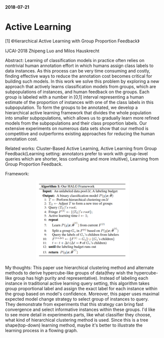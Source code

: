 **2018-07-21**

# Active Learning

[1] 《Hierarchical Active Learning with Group Proportion Feedback》

IJCAI-2018 Zhipeng Luo and Milos Hauskrecht

Abstract: Learning of classification models in practice often relies on nontrivial human annotation effort in which humans assign class labels to data instances. As this process can be very time consuming and costly, finding effective ways to reduce the annotation cost becomes critical for building such models. In this work we solve this problem by exploring a new approach that actively learns classification models from groups, which are subpopulations of instances, and human feedback on the groups. Each group is labeled with a number in [0,1] interval representing a human estimate of the proportion of instances with one of the class labels in this subpopulation. To form the groups to be annotated, we develop a hierarchical active learning framework that divides the whole population into smaller subpopulations, which allows us to gradually learn more refined models from the subpopulations and their class proportion labels. Our extensive experiments on numerous data sets show that our method is competitive and outperforms existing approaches for reducing the human annotation cost.

Related works: Cluster-Based Active Learning, Active Learning from Group Feedback(Learning setting: annotators prefer to work with group-level queries which are shorter, less confusing and more intuitive), Learning from Group Proportion Feedback.

Framework:

<p align="center"><img width="60%" src="HALG_framework.png" /></p>

My thoughts: This paper use hierarchical clustering method and alternate methods to derive hypercube-like groups of data(they wish the hypercube-like group has high purity and representative). Instead of labeling each instance in traditional active learning query setting, this algorithm takes group proportional label and assign the exact label for each instance within the group based on model's confidence. Moreover, this paper uses maximal expected model change strategy to select group of instances to query. They demonstrate from experiments that this strategy can bring fast convergence and select informative instances within these groups. I'd like to see more detail in experiments parts, like what classifier they choose, what kind of hierarchical clustering method is used. Since this is a tree shape(top-down) learning method, maybe it's better to illustrate the learning process in a flowing graph.  